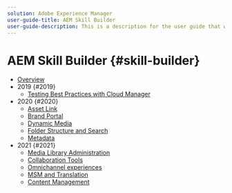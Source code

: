 ```yaml
---
solution: Adobe Experience Manager
user-guide-title: AEM Skill Builder
user-guide-description: This is a description for the user guide that will be displayed on the landing page.
---
```


# AEM Skill Builder {#skill-builder}

+ [Overview](overview.md)
+ 2019 {#2019}
  + [Testing Best Practices with Cloud Manager](./2019/cloud-manager-testing.md)
+ 2020 {#2020}
  + [Asset Link](./2020/asset-link.md)
  + [Brand Portal](./2020/brand-portal.md)
  + [Dynamic Media](./2020/dynamic-media.md)
  + [Folder Structure and Search](./2020/folder-structure-search.md)
  + [Metadata](./2020/metadata.md)
+ 2021 {#2021}
  <!-- + [Authoring Fundamentals](media-library-administration.md) -->
  + [Media Library Administration](media-library-administration.md)
  + [Collaboration Tools](collaboration-tools.md)
  + [Omnichannel experiences](omnichannel-experiences.md)
  + [MSM and Translation](multi-site-management-web-translation.md)
  + [Content Management](traditional-headless-content-management.md)


<!--

Articles must be added to this TOC file in order to render.

Use this list format to specify links to articles and section headings that expand and collapse in the left rail of the user guide.

An article link CANNOT be used as a section heading.
-->
